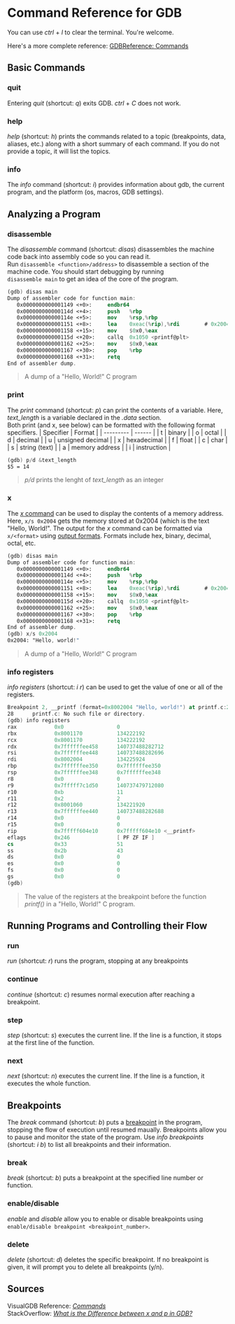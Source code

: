 # Command Reference for GDB
You can use _ctrl_ + _l_ to clear the terminal. You're welcome. <br /> 

Here's a more complete reference: [GDBReference: Commands](https://visualgdb.com/gdbreference/commands/)

## Basic Commands

### quit
Entering _quit_ (shortcut: _q_) exits GDB. _ctrl_ + _C_ does not work.

### help
_help_ (shortcut: _h_) prints the commands related to a topic (breakpoints, data, aliases, etc.) along with a short summary of each command.
If you do not provide a topic, it will list the topics.

### info
The _info_ command (shortcut: _i_) provides information about gdb, the current program, and the platform (os, macros, GDB settings).

## Analyzing a Program

### disassemble
The _disassemble_ command (shortcut: _disas_) disassembles the machine code back into assembly code so you can read it. <br /> Run `disassemble <function>/address>` to 
disassemble a section of the machine code. You should start debugging by running <br /> `disassemble main` to get an idea of the core of the program.

```nasm
(gdb) disas main
Dump of assembler code for function main:
   0x0000000000001149 <+0>:     endbr64
   0x000000000000114d <+4>:     push   %rbp
   0x000000000000114e <+5>:     mov    %rsp,%rbp
   0x0000000000001151 <+8>:     lea    0xeac(%rip),%rdi        # 0x2004
   0x0000000000001158 <+15>:    mov    $0x0,%eax
   0x000000000000115d <+20>:    callq  0x1050 <printf@plt>
   0x0000000000001162 <+25>:    mov    $0x0,%eax
   0x0000000000001167 <+30>:    pop    %rbp
   0x0000000000001168 <+31>:    retq
End of assembler dump.
```
> A dump of a "Hello, World!" C program

### print
The _print_ command (shortcut: _p_) can print the contents of a variable. Here, _text\_length_ is a variable declared in the _.data_ section. <br />
Both print (and x, see below) can be formatted with the following format specifiers.
| Specifier | Format |
| --------- | ------ |
| t | binary |
| o | octal |
| d | decimal |
| u | unsigned decimal | 
| x | hexadecimal |
| f | float |
| c | char |
| s | string (text) |
| a | memory address |
| i | instruction |

```nasm
(gdb) p/d &text_length
$5 = 14
```
> _p/d_ prints the lenght of _text\_length_ as an integer <br />


### x
The [_x_ command](https://visualgdb.com/gdbreference/commands/x) can be used to display the contents of a memory address. Here,
`x/s 0x2004` gets the memory stored at 0x2004 (which is the text "Hello, World!". The output for the _x_ command can be formatted via `x/<format>` using 
[output formats](https://ftp.gnu.org/old-gnu/Manuals/gdb/html_node/gdb_54.html). Formats include hex, binary, decimal, octal, etc.

```nasm
(gdb) disas main
Dump of assembler code for function main:
   0x0000000000001149 <+0>:     endbr64
   0x000000000000114d <+4>:     push   %rbp
   0x000000000000114e <+5>:     mov    %rsp,%rbp
   0x0000000000001151 <+8>:     lea    0xeac(%rip),%rdi        # 0x2004
   0x0000000000001158 <+15>:    mov    $0x0,%eax
   0x000000000000115d <+20>:    callq  0x1050 <printf@plt>
   0x0000000000001162 <+25>:    mov    $0x0,%eax
   0x0000000000001167 <+30>:    pop    %rbp
   0x0000000000001168 <+31>:    retq
End of assembler dump.
(gdb) x/s 0x2004
0x2004: "Hello, world!"
```
> A dump of a "Hello, World!" C program

### info registers
_info registers_ (shortcut: _i r_) can be used to get the value of one or all of the registers.

```nasm
Breakpoint 2, __printf (format=0x8002004 "Hello, world!") at printf.c:28
28      printf.c: No such file or directory.
(gdb) info registers
rax            0x0                 0
rbx            0x8001170           134222192
rcx            0x8001170           134222192
rdx            0x7ffffffee458      140737488282712
rsi            0x7ffffffee448      140737488282696
rdi            0x8002004           134225924
rbp            0x7ffffffee350      0x7ffffffee350
rsp            0x7ffffffee348      0x7ffffffee348
r8             0x0                 0
r9             0x7fffff7c1d50      140737479712080
r10            0xb                 11
r11            0x2                 2
r12            0x8001060           134221920
r13            0x7ffffffee440      140737488282688
r14            0x0                 0
r15            0x0                 0
rip            0x7fffff604e10      0x7fffff604e10 <__printf>
eflags         0x246               [ PF ZF IF ]
cs             0x33                51
ss             0x2b                43
ds             0x0                 0
es             0x0                 0
fs             0x0                 0
gs             0x0                 0
(gdb)
```
> The value of the registers at the breakpoint before the function _printf()_ in a "Hello, World!" C program.

## Running Programs and Controlling their Flow

### run
_run_ (shortcut: _r_) runs the program, stopping at any breakpoints

### continue
_continue_ (shortcut: _c_) resumes normal execution after reaching a breakpoint.

### step
_step_ (shortcut: _s_) executes the current line. If the line is a function, it stops at the first line of the function.

### next
_next_ (shortcut: _n_) executes the current line. If the line is a function, it executes the whole function.

## Breakpoints
The _break_ command (shortcut: _b_) puts a [breakpoint](https://en.wikipedia.org/wiki/Breakpoint) in the program, stopping the flow of execution until resumed maually.
Breakpoints allow you to pause and monitor the state of the program. Use _info breakpoints_ (shortcut: _i b_) to list all breakpoints and their information.

### break
_break_ (shortcut: _b_) puts a breakpoint at the specified line number or function.

### enable/disable
_enable_ and _disable_ allow you to enable or disable breakpoints using `enable/disable breakpoint <breakpoint_number>`.

### delete
_delete_ (shortcut: _d_) deletes the specific breakpoint. If no breakpoint is given, it will prompt you to delete all breakpoints (y/n).

## Sources
VisualGDB Reference: [_Commands_](https://visualgdb.com/gdbreference/commands/) <br />
StackOverflow: [_What is the Difference between x and p in GDB?_](https://stackoverflow.com/questions/21058681/difference-between-x-and-p-in-gdb/21058810) <br />
